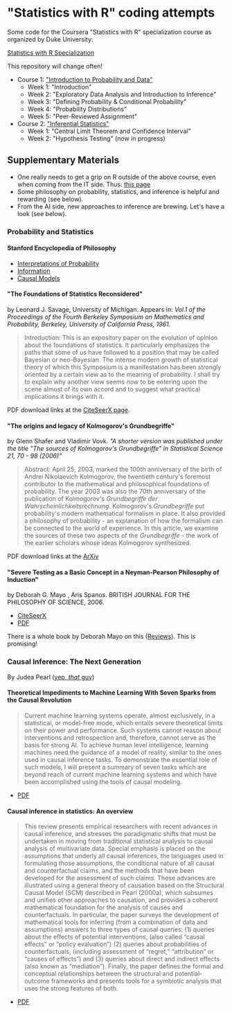 # "Statistics with R" coding attempts

Some code for the Coursera "Statistics with R" specialization course as organized by Duke University:

[Statistics with R Specialization](https://www.coursera.org/specializations/statistics)

This repository will change often!

- Course 1: ["Introduction to Probability and Data"](https://www.coursera.org/learn/probability-intro/)
   - Week 1: "Introduction"
   - Week 2: "Exploratory Data Analysis and Introduction to Inference"
   - Week 3: "Defining Probability & Conditional Probability"
   - Week 4: "Probability Distributions"
   - Week 5: "Peer-Reviewed Assignment"
- Course 2: ["Inferential Statistics"](https://www.coursera.org/learn/inferential-statistics-intro/)
   - Week 1: "Central Limit Theorem and Confidence Interval"
   - Week 2: "Hypothesis Testing" (now in progress)

## Supplementary Materials

- One really needs to get a grip on R outside of the above course, even when coming from the IT side. Thus: [this page](More_on_R.md)
- Some philosophy on probability, statistics, and inference is helpful and rewarding (see below). 
- From the AI side, new approaches to inference are brewing. Let's have a look (see below).

### Probability and Statistics

#### Stanford Encyclopedia of Philosophy

- [Interpretations of Probability](https://plato.stanford.edu/entries/probability-interpret/)
- [Information](https://plato.stanford.edu/entries/information/)
- [Causal Models](https://plato.stanford.edu/entries/causal-models/)

#### "The Foundations of Statistics Reconsidered"

by Leonard J. Savage, University of Michigan. Appears in: _Vol.1 of the Proceedings of the Fourth Berkeley Symposium on Mathematics and Probability, Berkeley, University of California Press, 1961._

> Introduction: This is an expository paper on the evolution of opinion about the foundations of statistics.
> It particularly emphasizes the paths that some of us have followed to a position that may be called
> Bayesian or neo-Bayesian.
> The intense modern growth of statistical theory of which this Symposium is a manifestation has been
> strongly oriented by a certain view as to the meaning of probability. I shall try to explain why another
> view seems now to be entering upon the scene almost of its own accord and to suggest what practical 
> implications it brings with it.

PDF download links at the [CiteSeerX page](https://citeseerx.ist.psu.edu/viewdoc/summary?doi=10.1.1.170.8812).

#### "The origins and legacy of Kolmogorov's Grundbegriffe"

by Glenn Shafer and Vladimir Vovk. _"A shorter version was published under the title "The sources of Kolmogorov's Grundbegriffe" in Statistical Science 21, 70 - 98 (2006)"_

> Abstract: April 25, 2003, marked the 100th anniversary of the birth of Andrei Nikolaevich Kolmogorov, the
> twentieth century's foremost contributor to the mathematical and philosophical foundations of probability. The year
> 2003 was also the 70th anniversary of the publication of Kolmogorov's _Grundbegriffe der Wahrscheinlichkeitsrechnung_.
> Kolmogorov's _Grundbegriffe_ put probability's modern mathematical formalism in place. It also provided a philosophy of
> probability - an explanation of how the formalism can be connected to the world of experience. In this article, we
> examine the sources of these two aspects of the _Grundbegriffe_ - the work of the earlier scholars whose ideas
> Kolmogorov synthesized. 

PDF download links at the [ArXiv](https://arxiv.org/abs/1802.06071)

#### "Severe Testing as a Basic Concept in a Neyman-Pearson Philosophy of Induction"

by Deborah G. Mayo , Aris Spanos. BRITISH JOURNAL FOR THE PHILOSOPHY OF SCIENCE, 2006.

- [CiteSeerX](https://citeseerx.ist.psu.edu/viewdoc/summary?doi=10.1.1.130.8131)
- [PDF](https://www.phil.vt.edu/dmayo/personal_website/2006Mayo_Spanos_severe_testing.pdf)

There is a whole book by Deborah Mayo on this ([Reviews](https://statmodeling.stat.columbia.edu/2019/04/12/several-reviews-of-deborah-mayos-new-book-statistical-inference-as-severe-testing-how-to-get-beyond-the-statistics-wars/)). This is promising!

### Causal Inference: The Next Generation

By Judea Pearl ([yep, *that* guy](https://www.quantamagazine.org/to-build-truly-intelligent-machines-teach-them-cause-and-effect-20180515/))

#### Theoretical Impediments to Machine Learning With Seven Sparks from the Causal Revolution

> Current machine learning systems operate, almost exclusively, in a statistical, or model-free mode, which entails
> severe theoretical limits on their power and performance. Such systems cannot reason about interventions and 
> retrospection and, therefore, cannot serve as the basis for strong AI. To achieve human level intelligence, learning
> machines need the guidance of a model of reality, similar to the ones used in causal inference tasks. To demonstrate
> the essential role of such models, I will present a summary of seven tasks which are beyond reach of current machine
> learning systems and which have been accomplished using the tools of causal modeling. 

- [PDF](https://arxiv.org/abs/1801.04016)

#### Causal inference in statistics: An overview

> This review presents empirical researchers with recent advances in causal inference, and stresses the paradigmatic
> shifts that must be undertaken in moving from traditional statistical analysis to causal analysis of multivariate
> data. Special emphasis is placed on the assumptions that underly all causal inferences, the languages used in 
> formulating those assumptions, the conditional nature of all causal and counterfactual claims, and the methods that
> have been developed for the assessment of such claims. These advances are illustrated using a general theory of
> causation based on the Structural Causal Model (SCM) described in Pearl (2000a), which subsumes and unifies other
> approaches to causation, and provides a coherent mathematical foundation for the analysis of causes and counterfactuals.
> In particular, the paper surveys the development of mathematical tools for inferring (from a combination of data and
> assumptions) answers to three types of causal queries: (1) queries about the effects of potential interventions, (also
> called “causal effects” or “policy evaluation”) (2) queries about probabilities of counterfactuals, (including
> assessment of “regret,” “attribution” or “causes of effects”) and (3) queries about direct and indirect effects (also
> known as “mediation”). Finally, the paper defines the formal and conceptual relationships between the structural and
> potential-outcome frameworks and presents tools for a symbiotic analysis that uses the strong features of both.

- [PDF](https://ftp.cs.ucla.edu/pub/stat_ser/r350.pdf)
